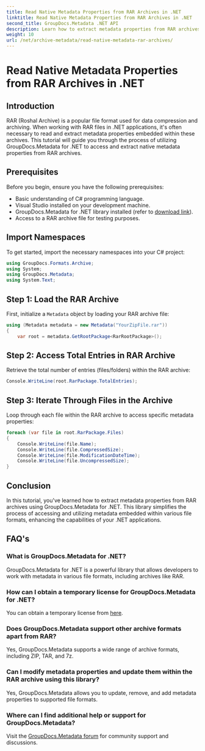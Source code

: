 ```yaml
---
title: Read Native Metadata Properties from RAR Archives in .NET
linktitle: Read Native Metadata Properties from RAR Archives in .NET
second_title: GroupDocs.Metadata .NET API
description: Learn how to extract metadata properties from RAR archives using GroupDocs.Metadata for .NET in C#. Explore file details effortlessly.
weight: 10
url: /net/archive-metadata/read-native-metadata-rar-archives/
---
```


# Read Native Metadata Properties from RAR Archives in .NET

## Introduction
RAR (Roshal Archive) is a popular file format used for data compression and archiving. When working with RAR files in .NET applications, it's often necessary to read and extract metadata properties embedded within these archives. This tutorial will guide you through the process of utilizing GroupDocs.Metadata for .NET to access and extract native metadata properties from RAR archives.
## Prerequisites

Before you begin, ensure you have the following prerequisites:
- Basic understanding of C# programming language.
- Visual Studio installed on your development machine.
- GroupDocs.Metadata for .NET library installed (refer to [download link](https://releases.groupdocs.com/metadata/net/)).
- Access to a RAR archive file for testing purposes.

## Import Namespaces
To get started, import the necessary namespaces into your C# project:
```csharp
using GroupDocs.Formats.Archive;
using System;
using GroupDocs.Metadata;
using System.Text;
```

## Step 1: Load the RAR Archive
First, initialize a `Metadata` object by loading your RAR archive file:
```csharp
using (Metadata metadata = new Metadata("YourZipFile.rar"))
{
    var root = metadata.GetRootPackage<RarRootPackage>();
```
## Step 2: Access Total Entries in RAR Archive
Retrieve the total number of entries (files/folders) within the RAR archive:
```csharp
Console.WriteLine(root.RarPackage.TotalEntries);
```
## Step 3: Iterate Through Files in the Archive
Loop through each file within the RAR archive to access specific metadata properties:
```csharp
foreach (var file in root.RarPackage.Files)
{
    Console.WriteLine(file.Name);
    Console.WriteLine(file.CompressedSize);
    Console.WriteLine(file.ModificationDateTime);
    Console.WriteLine(file.UncompressedSize);
}
```

## Conclusion
In this tutorial, you've learned how to extract metadata properties from RAR archives using GroupDocs.Metadata for .NET. This library simplifies the process of accessing and utilizing metadata embedded within various file formats, enhancing the capabilities of your .NET applications.

## FAQ's
### What is GroupDocs.Metadata for .NET?
GroupDocs.Metadata for .NET is a powerful library that allows developers to work with metadata in various file formats, including archives like RAR.
### How can I obtain a temporary license for GroupDocs.Metadata for .NET?
You can obtain a temporary license from [here](https://purchase.groupdocs.com/temporary-license/).
### Does GroupDocs.Metadata support other archive formats apart from RAR?
Yes, GroupDocs.Metadata supports a wide range of archive formats, including ZIP, TAR, and 7z.
### Can I modify metadata properties and update them within the RAR archive using this library?
Yes, GroupDocs.Metadata allows you to update, remove, and add metadata properties to supported file formats.
### Where can I find additional help or support for GroupDocs.Metadata?
Visit the [GroupDocs.Metadata forum](https://forum.groupdocs.com/c/metadata/14) for community support and discussions.
